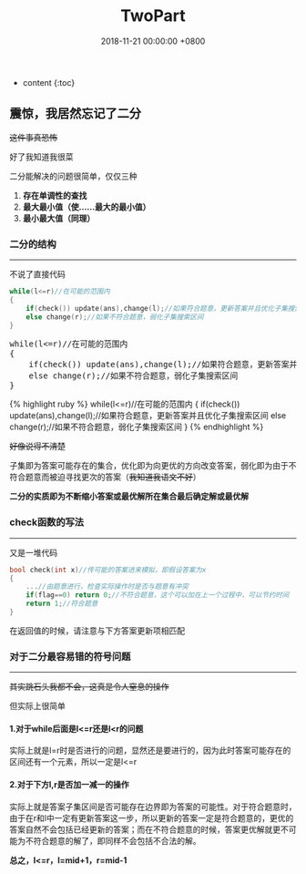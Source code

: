 ﻿---
layout: post
title:  TwoPart
date:   2018-11-21 00:00:00 +0800
categories: document
tag: 测试
---

* content
{:toc}


## 震惊，我居然忘记了二分

~~这件事真恐怖~~

好了我知道我很菜

二分能解决的问题很简单，仅仅三种

1. **存在单调性的查找**
2. **最大最小值（使……最大的最小值）**
3. **最小最大值（同理）**

### 二分的结构

-----------------

不说了直接代码

```c++
while(l<=r)//在可能的范围内
{
    if(check()) update(ans),change(l);//如果符合题意，更新答案并且优化子集搜索区间
    else change(r);//如果不符合题意，弱化子集搜索区间
}
```

<pre class="brush: cpp">
while(l<=r)//在可能的范围内
{
    if(check()) update(ans),change(l);//如果符合题意，更新答案并且优化子集搜索区间
    else change(r);//如果不符合题意，弱化子集搜索区间
}
</pre>

{% highlight ruby %}
    while(l<=r)//在可能的范围内
{
    if(check()) update(ans),change(l);//如果符合题意，更新答案并且优化子集搜索区间
    else change(r);//如果不符合题意，弱化子集搜索区间
}
{% endhighlight %}

~~好像说得不清楚~~

子集即为答案可能存在的集合，优化即为向更优的方向改变答案，弱化即为由于不符合题意而被迫寻找更次的答案（~~我知道我语文不好~~）

**二分的实质即为不断缩小答案或最优解所在集合最后确定解或最优解**

### check函数的写法

___

又是一堆代码

```c++
bool check(int x)//传可能的答案进来模拟，即假设答案为x
{
    ...//由题意进行，检查实际操作时是否与题意有冲突
    if(flag==0) return 0;//不符合题意，这个可以加在上一个过程中，可以节约时间
    return 1;//符合题意
}
```

在返回值的时候，请注意与下方答案更新项相匹配

### 对于二分最容易错的符号问题

---------

~~其实跳石头我都不会，这真是令人窒息的操作~~

但实际上很简单

#### 1.对于while后面是l<=r还是l<r的问题

​	实际上就是l=r时是否进行的问题，显然还是要进行的，因为此时答案可能存在的区间还有一个元素，所以一定是l<=r

#### 2.对于下方l,r是否加一减一的操作

​	实际上就是答案子集区间是否可能存在边界即为答案的可能性。对于符合题意时，由于在r和l中一定有更新答案这一步，所以更新的答案一定是符合题意的，更优的答案自然不会包括已经更新的答案；而在不符合题意的时候，答案更优解就更不可能为不符合题意的解了，即同样不会包括不合法的解。

**总之，l<=r，l=mid+1，r=mid-1**

